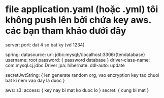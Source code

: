 # file application.yaml (hoặc .yml) tôi không push lên bởi chứa key aws. các bạn tham khảo dưới đây

server:
  port: dat 4 so bat ky (vd 1234)

spring:
  datasource:
    url: jdbc:mysql://localhost:3306/{tendatabase}
    username: root
    password: { password database }
    driver-class-name: com.mysql.cj.jdbc.Driver
  jpa:
    hibernate:
      ddl-auto: update

secretJwtString: { len generate random org, vao encryption key tao chuoi bat ki nem vao day la duoc }

aws:
  s3:
    access: { key nay bi mat ko duoc lo }
    secret: { cung bi mat }
